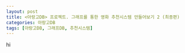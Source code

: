```yaml
---
layout: post
title: <아랑고DB> 프로젝트. 그래프를 통한 영화 추천시스템 만들어보기 2 (최종편)
categories: 아랑고DB
tags: [아랑고DB, 그래프DB, 추천시스템]
---
```


hi
